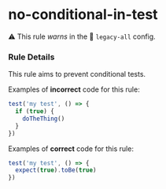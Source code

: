 # no-conditional-in-test

⚠️ This rule _warns_ in the 🔵 `legacy-all` config.

<!-- end auto-generated rule header -->

### Rule Details

This rule aims to prevent conditional tests.

Examples of **incorrect** code for this rule:

```js
test('my test', () => {
  if (true) {
    doTheThing()
  }
})
```

Examples of **correct** code for this rule:

```js
test('my test', () => {
  expect(true).toBe(true)
})
```
